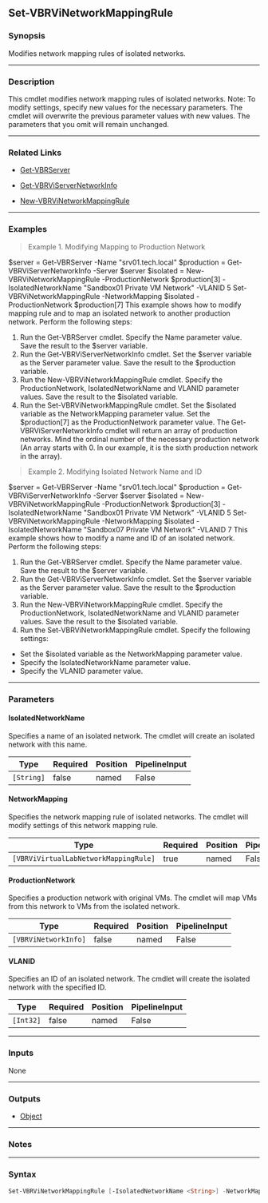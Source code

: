 Set-VBRViNetworkMappingRule
---------------------------

### Synopsis
Modifies network mapping rules of isolated networks.

---

### Description

This cmdlet modifies network mapping rules of isolated networks.
Note: To modify settings, specify new values for the necessary parameters. The cmdlet will overwrite the previous parameter values with new values. The parameters that you omit will remain unchanged.

---

### Related Links
* [Get-VBRServer](Get-VBRServer)

* [Get-VBRViServerNetworkInfo](Get-VBRViServerNetworkInfo)

* [New-VBRViNetworkMappingRule](New-VBRViNetworkMappingRule)

---

### Examples
> Example 1. Modifying Mapping to Production Network

$server = Get-VBRServer -Name "srv01.tech.local"
$production = Get-VBRViServerNetworkInfo -Server $server
$isolated = New-VBRViNetworkMappingRule -ProductionNetwork $production[3] -IsolatedNetworkName "Sandbox01 Private VM Network" -VLANID 5
Set-VBRViNetworkMappingRule -NetworkMapping $isolated -ProductionNetwork $production[7]
This example shows how to modify mapping rule and to map an isolated network to another production network.
Perform the following steps:
1. Run the Get-VBRServer cmdlet. Specify the Name parameter value. Save the result to the $server variable.
2. Run the Get-VBRViServerNetworkInfo cmdlet. Set the $server variable as the Server parameter value. Save the result to the $production variable.
3. Run the New-VBRViNetworkMappingRule cmdlet. Specify the ProductionNetwork, IsolatedNetworkName and VLANID parameter values. Save the result to the $isolated variable.
4. Run the Set-VBRViNetworkMappingRule cmdlet. Set the $isolated variable as the NetworkMapping parameter value. Set the $production[7] as the ProductionNetwork parameter value.
The Get-VBRViServerNetworkInfo cmdlet will return an array of production networks. Mind the ordinal number of the necessary production network (An array starts with 0. In our example, it is the sixth production network in the array).
> Example 2. Modifying Isolated Network Name and ID

$server = Get-VBRServer -Name "srv01.tech.local"
$production = Get-VBRViServerNetworkInfo -Server $server
$isolated = New-VBRViNetworkMappingRule -ProductionNetwork $production[3] -IsolatedNetworkName "Sandbox01 Private VM Network" -VLANID 5
Set-VBRViNetworkMappingRule -NetworkMapping $isolated -IsolatedNetworkName "Sandbox07 Private VM Network" -VLANID 7
This example shows how to modify a name and ID of an isolated network.
Perform the following steps:
1. Run the Get-VBRServer cmdlet. Specify the Name parameter value. Save the result to the $server variable.
2. Run the Get-VBRViServerNetworkInfo cmdlet. Set the $server variable as the Server parameter value. Save the result to the $production variable.
3. Run the New-VBRViNetworkMappingRule cmdlet. Specify the ProductionNetwork, IsolatedNetworkName and VLANID parameter values. Save the result to the $isolated variable.
4. Run the Set-VBRViNetworkMappingRule cmdlet. Specify the following settings:
- Set the $isolated variable as the NetworkMapping parameter value.
- Specify the IsolatedNetworkName parameter value.
- Specify the VLANID parameter value.

---

### Parameters
#### **IsolatedNetworkName**
Specifies a name of an isolated network. The cmdlet will create an isolated network with this name.

|Type      |Required|Position|PipelineInput|
|----------|--------|--------|-------------|
|`[String]`|false   |named   |False        |

#### **NetworkMapping**
Specifies the network mapping rule of isolated networks. The cmdlet will modify settings of this network mapping rule.

|Type                                 |Required|Position|PipelineInput|
|-------------------------------------|--------|--------|-------------|
|`[VBRViVirtualLabNetworkMappingRule]`|true    |named   |False        |

#### **ProductionNetwork**
Specifies a production network with original VMs. The cmdlet will map VMs from this network to VMs from the isolated network.

|Type                |Required|Position|PipelineInput|
|--------------------|--------|--------|-------------|
|`[VBRViNetworkInfo]`|false   |named   |False        |

#### **VLANID**
Specifies an ID of an isolated network. The cmdlet will create the isolated network with the specified ID.

|Type     |Required|Position|PipelineInput|
|---------|--------|--------|-------------|
|`[Int32]`|false   |named   |False        |

---

### Inputs
None

---

### Outputs
* [Object](https://learn.microsoft.com/en-us/dotnet/api/System.Object)

---

### Notes

---

### Syntax
```PowerShell
Set-VBRViNetworkMappingRule [-IsolatedNetworkName <String>] -NetworkMapping <VBRViVirtualLabNetworkMappingRule> [-ProductionNetwork <VBRViNetworkInfo>] [-VLANID <Int32>] [<CommonParameters>]
```
